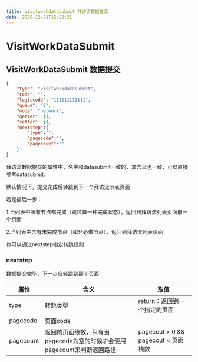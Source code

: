 ```yaml
---
title: visitworkdatasubmit 拜访流数据提交
date: 2020-12-21T15:22:21
---
```


# VisitWorkDataSubmit

## VisitWorkDataSubmit 数据提交

```json
{
    "type": "visitworkdatasubmit",
    "code": "",
    "logiccode": "111111111111",
    "queue": "0",
    "mode": "network",
    "getter": [],
    "setter": [],
    "nextstep":{
        "type":"",
        "pagecode":"",
        "pagecount":""
    }
}
```

拜访流数据提交的属性中，名字和datasubmit一致的，其含义也一致，可以直接参考datasubmit。

默认情况下，提交完成后转跳到下一个拜访流节点页面

若是最后一步：

1.当列表中所有节点都完成（跳过算一种完成状态），返回到拜访流列表页面前一个页面

2.当列表中含有未完成节点（如非必做节点），返回到拜访流列表页面

也可以通过nextstep指定转跳规则

### nextstep

数据提交完毕，下一步应转跳到那个页面

|属性|含义|取值|
|---|---|---|
|type|转跳类型|return：返回到一个指定的页面|
|pagecode|页面code||
|pagecount|返回的页面级数，只有当pagecode为空的时候才会使用pagecount来判断返回路径|pagecout > 0 && pagecout < 页面栈数|
